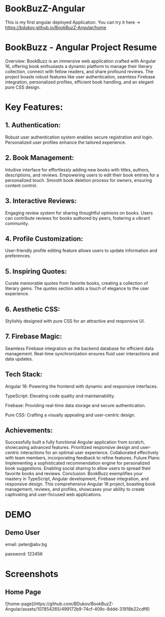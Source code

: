 # BookBuzZ-Angular

This is my first angular deployed Application. You can try it here -> https://bdukov.github.io/BookBuzZ-Angular/home

<h1>BookBuzz - Angular Project Resume</h1>
Overview:
BookBuzz is an immersive web application crafted with Angular 16, offering book enthusiasts a dynamic platform to manage their literary collection, connect with fellow readers, and share profound reviews. The project boasts robust features like user authentication, seamless Firebase integration, personalized profiles, efficient book handling, and an elegant pure CSS design.

<h1>Key Features:</h1>
<h2> 1. Authentication:   </h2>
Robust user authentication system enables secure registration and login.
Personalized user profiles enhance the tailored experience.
<h2> 2. Book Management: </h2>
Intuitive interface for effortlessly adding new books with titles, authors, descriptions, and reviews.
Empowering users to edit their book entries for a personalized touch.
Smooth book deletion process for owners, ensuring content control.
<h2> 3. Interactive Reviews:   </h2>
Engaging review system for sharing thoughtful opinions on books.
Users can contribute reviews for books authored by peers, fostering a vibrant community.
<h2> 4. Profile Customization: </h2>
User-friendly profile editing feature allows users to update information and preferences.
<h2> 5. Inspiring Quotes: </h2>
Curate memorable quotes from favorite books, creating a collection of literary gems.
The quotes section adds a touch of elegance to the user experience.
<h2> 6. Aesthetic CSS: </h2>
Stylishly designed with pure CSS for an attractive and responsive UI.
<h2> 7. Firebase Magic:  </h2>
Seamless Firebase integration as the backend database for efficient data management.
Real-time synchronization ensures fluid user interactions and data updates.
<h2> Tech Stack:  </h2>
<p> Angular 16: Powering the frontend with dynamic and responsive interfaces.  </p>
<p> TypeScript: Elevating code quality and maintainability.  </p>
<p> Firebase: Providing real-time data storage and secure authentication.    </p>
<p> Pure CSS: Crafting a visually appealing and user-centric design. </p>
<h2> Achievements:  </h2>
Successfully built a fully functional Angular application from scratch, showcasing advanced features.
Prioritized responsive design and user-centric interactions for an optimal user experience.
Collaborated effectively with team members, incorporating feedback to refine features.
Future Plans:
Implementing a sophisticated recommendation engine for personalized book suggestions.
Enabling social sharing to allow users to spread their favorite books and reviews.
Conclusion:
BookBuzz exemplifies your mastery in TypeScript, Angular development, Firebase integration, and responsive design. This comprehensive Angular 16 project, boasting book management, reviews, and profiles, showcases your ability to create captivating and user-focused web applications.

<h1> DEMO </h1>

<h2> Demo User </h2>
<p> email: peter@abv.bg </p>
<p> password: 123456</p>

<h1> Screenshots </h1>
<h2> Home Page </h2>
![home-page](https://github.com/BDukov/BookBuzZ-Angular/assets/107854265/499172b9-74cf-409c-8ddd-31918b22cdf6)


